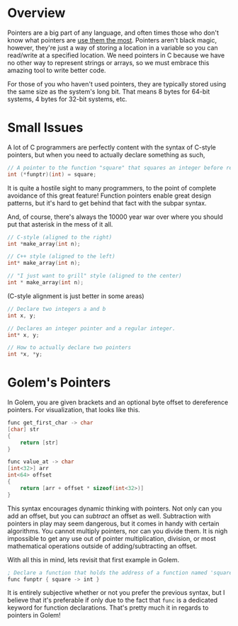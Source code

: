 # Overview
Pointers are a big part of any language, and often times those who don't know what pointers are [use them the most](https://en.wikipedia.org/wiki/Python_(programming_language)).
Pointers aren't black magic, however, they're just a way of storing a location in a variable so you can read/write at a specified location.
We need pointers in C because we have no other way to represent strings or arrays, so we must embrace this amazing tool to write better code.

For those of you who haven't used pointers, they are typically stored using the same size as the system's long bit. That means 8 bytes for 64-bit systems, 4 bytes for 32-bit systems, etc.

# Small Issues
A lot of C programmers are perfectly content with the syntax of C-style pointers, but when you need to actually declare something as such,
```cpp
// A pointer to the function "square" that squares an integer before returning it
int (*funptr)(int) = square;

```
It is quite a hostile sight to many programmers, to the point of complete avoidance of this great feature!
Function pointers enable great design patterns, but it's hard to get behind that fact with the subpar syntax.

And, of course, there's always the 10000 year war over where you should put that asterisk in the mess of it all.
```cpp
// C-style (aligned to the right)
int *make_array(int n);

// C++ style (aligned to the left)
int* make_array(int n);

// "I just want to grill" style (aligned to the center)
int * make_array(int n);
```
(C-style alignment is just better in some areas)
```cpp
// Declare two integers a and b
int x, y;

// Declares an integer pointer and a regular integer.
int* x, y;

// How to actually declare two pointers
int *x, *y;
```

# Golem's Pointers
In Golem, you are given brackets and an optional byte offset to dereference pointers.
For visualization, that looks like this.

```cpp
func get_first_char -> char
[char] str
{
    return [str]
}

func value_at -> char
[int<32>] arr
int<64> offset
{
    return [arr + offset * sizeof(int<32>)]
}
```
This syntax encourages dynamic thinking with pointers. Not only can you add an offset, but you can *subtract* an offset as well. Subtraction with pointers in play may seem dangerous, but it comes in handy with certain algorithms.
You cannot multiply pointers, nor can you divide them. It is nigh impossible to get any use out of pointer multiplication, division, or most mathematical operations outside of adding/subtracting an offset.

With all this in mind, lets revisit that first example in Golem.

```nasm
; Declare a function that holds the address of a function named 'square' which has its return value interpreted as an integer
func funptr { square -> int }
```
It is entirely subjective whether or not you prefer the previous syntax, but I believe that it's preferable if only due to the fact that `func` is a dedicated keyword for function declarations.
That's pretty much it in regards to pointers in Golem!
